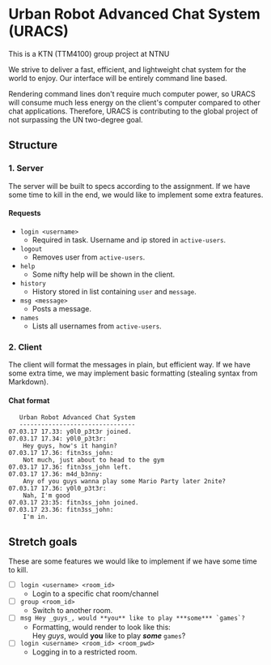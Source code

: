 # Urban Robot Advanced Chat System (URACS)
This is a KTN (TTM4100) group project at NTNU

We strive to deliver a fast, efficient, and lightweight chat system for the world to enjoy. Our interface will be entirely command line based.

Rendering command lines don't require much computer power, so URACS will consume much less energy on the client's computer compared to other chat applications. Therefore, URACS is contributing to the global project of not surpassing the UN two-degree goal.

## Structure

### 1. Server
The server will be built to specs according to the assignment. If we have some time to kill in the end, we would like to implement some extra features.

#### Requests

- `login <username>`
    - Required in task. Username and ip stored in `active-users`.
- `logout`
    - Removes user from `active-users`.
- `help`
    - Some nifty help will be shown in the client.
- `history`
    - History stored in list containing `user` and `message`.
- `msg <message>`
    - Posts a message.
- `names`
    - Lists all usernames from `active-users`.

### 2. Client
The client will format the messages in plain, but efficient way. If we have some extra time, we may implement basic formatting (stealing syntax from Markdown).

#### Chat format 

```text
   Urban Robot Advanced Chat System
   --------------------------------
07.03.17 17.33: y0l0_p3t3r joined.
07.03.17 17.34: y0l0_p3t3r:
    Hey guys, how's it hangin?
07.03.17 17.36: fitn3ss_john:
    Not much, just about to head to the gym
07.03.17 17.36: fitn3ss_john left.
07.03.17 17.36: m4d_b3nny:
    Any of you guys wanna play some Mario Party later 2nite?
07.03.17 17.36: y0l0_p3t3r:
    Nah, I'm good
07.03.17 23:35: fitn3ss_john joined.
07.03.17 23.36: fitn3ss_john:
    I'm in.
```


## Stretch goals
These are some features we would like to implement if we have some time to kill.

- [ ] `login <username> <room_id>`
    - Login to a specific chat room/channel
- [ ] `group <room_id>`
    - Switch to another room.
- [ ] ```msg Hey _guys_, would **you** like to play ***some*** `games`?``` 
    - Formatting, would render to look like this:   
    Hey _guys_, would **you** like to play ***some*** `games`?
- [ ] `login <username> <room_id> <room_pwd>`
    - Logging in to a restricted room.
    